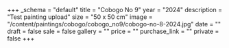 +++
_schema = "default"
title = "Cobogo No 9"
year = "2024"
description = "Test painting upload"
size = "50 x 50 cm"
image = "/content/paintings/cobogo/cobogo_no9/cobogo-no-8-2024.jpg"
date = ""
draft = false
sale = false
gallery = ""
price = ""
purchase_link = ""
private = false
+++
